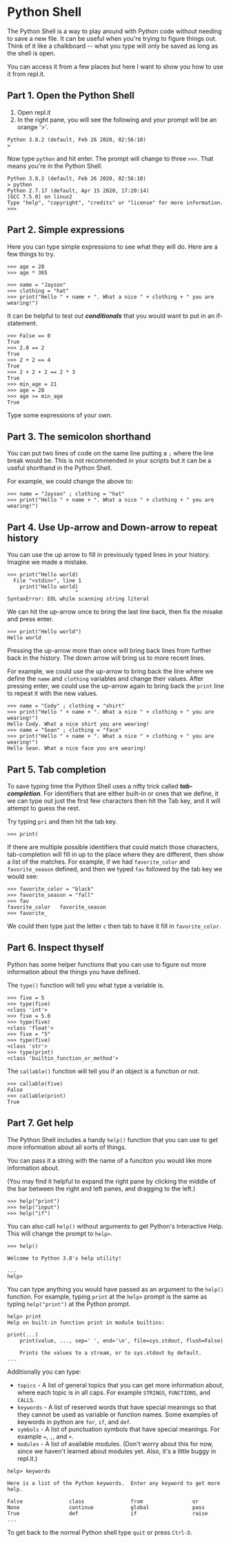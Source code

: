 Python Shell
============

The Python Shell is a way to play around with Python code without needing to
save a new file.  It can be useful when you're trying to figure things out.
Think of it like a chalkboard -- what you type will only be saved as long as
the shell is open.

You can access it from a few places but here I want to show you how to use it
from repl.it.


Part 1. Open the Python Shell
-----------------------------

1. Open repl.it
2. In the right pane, you will see the following and your prompt will be an orange '>'.

```
Python 3.8.2 (default, Feb 26 2020, 02:56:10)
>
```

Now type `python` and hit enter. The prompt will change to three `>>>`.
That means you're in the Python Shell.

```
Python 3.8.2 (default, Feb 26 2020, 02:56:10)
> python
Python 2.7.17 (default, Apr 15 2020, 17:20:14)
[GCC 7.5.0] on linux2
Type "help", "copyright", "credits" or "license" for more information.
>>>
```


Part 2. Simple expressions
--------------------------

Here you can type simple expressions to see what they will do. Here are a few things to try.


```python3
>>> age = 28
>>> age * 365

>>> name = "Jayson"
>>> clothing = "hat"
>>> print("Hello " + name + ". What a nice " + clothing + " you are wearing!")
```

It can be helpful to test out ***conditionals*** that you would want to put in an if-statement.

```python3
>>> False == 0
True
>>> 2.0 == 2
True
>>> 2 + 2 == 4
True
>>> 2 + 2 + 2 == 2 * 3
True
>>> min_age = 21
>>> age = 28
>>> age >= min_age
True
```

Type some expressions of your own.


Part 3. The semicolon shorthand
-------------------------------

You can put two lines of code on the same line putting a `;` where the line
break would be. This is not recommended in your scripts but it can be a useful
shorthand in the Python Shell.

For example, we could change the above to:

```python3
>>> name = "Jayson" ; clothing = "hat"
>>> print("Hello " + name + ". What a nice " + clothing + " you are wearing!")
```


Part 4. Use Up-arrow and Down-arrow to repeat history
-----------------------------------------------------

You can use the up arrow to fill in previously typed lines in your history.
Imagine we made a mistake.

```python3
>>> print("Hello world)
  File "<stdin>", line 1
    print("Hello world)
                      ^
SyntaxError: EOL while scanning string literal
```

We can hit the up-arrow once to bring the last line back, then fix the misake
and press enter.

```python3
>>> print("Hello world")
Hello world
```

Pressing the up-arrow more than once will bring back lines from further back in
the history. The down arrow will bring us to more recent lines.

For example, we could use the up-arrow to bring back the line where we define
the `name` and `clothing` variables and change their values. After pressing
enter, we could use the up-arrow again to bring back the `print` line to repeat
it with the new values.

```python3
>>> name = "Cody" ; clothing = "shirt"
>>> print("Hello " + name + ". What a nice " + clothing + " you are wearing!")
Hello Cody. What a nice shirt you are wearing!
>>> name = "Sean" ; clothing = "face"
>>> print("Hello " + name + ". What a nice " + clothing + " you are wearing!")
Hello Sean. What a nice face you are wearing!
```


Part 5. Tab completion
----------------------

To save typing time the Python Shell uses a nifty trick called
***tab-completion***. For identifiers that are either built-in or ones that we
define, it we can type out just the first few characters then hit the Tab key,
and it will attempt to guess the rest.

Try typing `pri` and then hit the tab key.

```python3
>>> print(
```

If there are multiple possible identifiers that could match those characters,
tab-completion will fill in up to the place where they are different, then show
a list of the matches. For example, if we had `favorite_color` and
`favorite_season` defined, and then we typed `fav` followed by the tab key we
would see:

```python3
>>> favorite_color = "black"
>>> favorite_season = "fall"
>>> fav
favorite_color   favorite_season
>>> favorite_
```

We could then type just the letter `c` then tab to have it fill in
`favorite_color`.


Part 6. Inspect thyself
-----------------------

Python has some helper functions that you can use to figure out more
information about the things you have defined.

The `type()` function will tell you what type a variable is.

```python3
>>> five = 5
>>> type(five)
<class 'int'>
>>> five = 5.0
>>> type(five)
<class 'float'>
>>> five = "5"
>>> type(five)
<class 'str'>
>>> type(print)
<class 'builtin_function_or_method'>
```

The `callable()` function will tell you if an object is a function or not.

```python3
>>> callable(five)
False
>>> callable(print)
True
```

Part 7. Get help
----------------

The Python Shell includes a handy `help()` function that you can use to get
more information about all sorts of things.

You can pass it a string with the name of a funciton you would like more information about.

(You may find it helpful to expand the right pane by clicking the middle of the
bar between the right and left panes, and dragging to the left.)

```python3
>>> help("print")
>>> help("input")
>>> help("if")
```

You can also call `help()` without arguments to get Python's Interactive Help.
This will change the prompt to `help>`.

```python3
>>> help()

Welcome to Python 3.8's help utility!

...
help>
```

You can type anything you would have passed as an argument to the `help()`
function. For example, typing `print` at the `help>` prompt is the same as
typing `help("print")` at the Python prompt.


```python3
help> print
Help on built-in function print in module builtins:

print(...)
    print(value, ..., sep=' ', end='\n', file=sys.stdout, flush=False)

    Prints the values to a stream, or to sys.stdout by default.
...
```


Additionally you can type:

- `topics` - A list of general topics that you can get more information about,
  where each topic is in all caps. For example `STRINGS`, `FUNCTIONS`, and
  `CALLS`.
- `keywords` - A list of reserved words that have special meanings so that they
  cannot be used as variable or function names. Some examples of keywords in
  python are `for`, `if`, and `def`.
- `symbols` - A list of punctuation symbols that have special meanings. For
  example `=`, `,`, and `+`.
- `modules` - A list of available modules. (Don't worry about this for now,
  since we haven't learned about modules yet. Also, it's a little buggy in
  repl.it.)


```python3
help> keywords

Here is a list of the Python keywords.  Enter any keyword to get more help.

False               class               from                or
None                continue            global              pass
True                def                 if                  raise
...
```

To get back to the normal Python shell type `quit` or press `Ctrl-D`.
